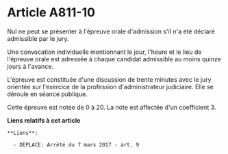 # Article A811-10

Nul ne peut se présenter à l'épreuve orale d'admission s'il n'a été déclaré admissible par le jury.

Une convocation individuelle mentionnant le jour, l'heure et le lieu de l'épreuve orale est adressée à chaque candidat
admissible au moins quinze jours à l'avance.

L'épreuve est constituée d'une discussion de trente minutes avec le jury orientée sur l'exercice de la profession
d'administrateur judiciaire. Elle se déroule en séance publique.

Cette épreuve est notée de 0 à 20. La note est affectée d'un coefficient 3.

**Liens relatifs à cet article**

	**Liens**:

	  - DEPLACE: Arrêté du 7 mars 2017 - art. 9

